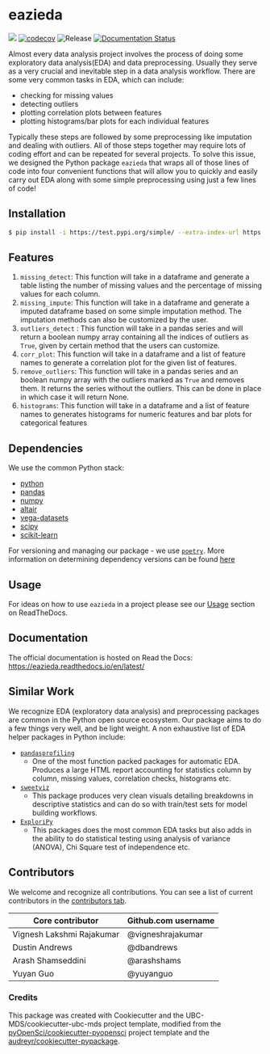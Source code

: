 # eazieda 

![](https://github.com/UBC-MDS/eazieda/workflows/build/badge.svg) [![codecov](https://codecov.io/gh/UBC-MDS/eazieda/branch/master/graph/badge.svg)](https://codecov.io/gh/UBC-MDS/eazieda) ![Release](https://img.shields.io/github/v/release/UBC-MDS/eazieda) [![Documentation Status](https://readthedocs.org/projects/eazieda/badge/?version=latest)](https://eazieda.readthedocs.io/en/latest/?badge=latest)

Almost every data analysis project involves the process of doing some exploratory data analysis(EDA) and data preprocessing. Usually they serve as a very crucial and inevitable step in a data analysis workflow. There are some very common tasks in EDA, which can include:

- checking for missing values
- detecting outliers 
- plotting correlation plots between features
- plotting histograms/bar plots for each individual features 

Typically these steps are followed by some preprocessing like imputation and dealing with outliers. All of those steps together may require lots of coding effort and can be repeated for several projects. To solve this issue, we designed the Python package `eazieda` that wraps all of those lines of code into four convenient functions that will allow you to quickly and easily carry out EDA along with some simple preprocessing using just a few lines of code!

## Installation

```bash
$ pip install -i https://test.pypi.org/simple/ --extra-index-url https://pypi.org/simple eazieda
```

## Features

1.  `missing_detect`: This function will take in a dataframe and generate a table listing the number of missing values and the percentage of missing values for each column. 
2.  `missing_impute`: This function will take in a dataframe and generate a imputed dataframe based on some simple imputation method. The imputation methods can also be customized by the user.
3.  `outliers_detect` : This function will take in a pandas series and will return a boolean numpy array containing all the indices of outliers as `True`, given by certain method that the users can customize.
4.  `corr_plot`: This function will take in a dataframe and a list of feature names to generate a correlation plot for the given list of features.
5.  `remove_outliers`: This function will take in a pandas series and an boolean numpy array with the outliers marked as `True` and removes them. It returns the series without the outliers. This can be done in place in which case it will return None.
6.  `histograms`: This function will take in a dataframe and a list of feature names to generates histograms for numeric features and bar plots for categorical features

## Dependencies

We use the common Python stack:

-   [python](https://www.python.org/)
-   [pandas](https://pandas.pydata.org/)
-   [numpy](https://numpy.org/)
-   [altair](https://altair-viz.github.io/)
-   [vega-datasets](https://github.com/vega/vega-datasets)
-   [scipy](https://www.scipy.org/)
-   [scikit-learn](https://scikit-learn.org/stable/)

For versioning and managing our package - we use [`poetry`](https://python-poetry.org/). More information on determining dependency versions can be found [here](https://python-poetry.org/docs/basic-usage/#installing-dependencies)

## Usage

For ideas on how to use `eazieda` in a project please see our [Usage](https://eazieda.readthedocs.io/en/latest/usage.html) section on ReadTheDocs.

## Documentation

The official documentation is hosted on Read the Docs: https://eazieda.readthedocs.io/en/latest/

## Similar Work

We recognize EDA (exploratory data analysis) and preprocessing packages are common in the Python open source ecosystem. Our package aims to do a few things very well, and be light weight. A non exhaustive list of EDA helper packages in Python include:

- [`pandasprofiling`](https://github.com/pandas-profiling/pandas-profiling)
    - One of the most function packed packages for automatic EDA. Produces a large HTML report accounting for statistics column by column, missing values, correlation checks, histograms etc. 
- [`sweetviz`](https://github.com/fbdesignpro/sweetviz)
    - This package produces very clean visuals detailing breakdowns in descriptive statistics and can do so with train/test sets for model building workflows.
- [`ExploriPy`](https://github.com/exploripy/exploripy)
    - This packages does the most common EDA tasks but also adds in the ability to do statistical testing using analysis of variance (ANOVA), Chi Square test of independence etc.

## Contributors

We welcome and recognize all contributions. You can see a list of current contributors in the [contributors tab](https://github.com/UBC-MDS/eazieda/graphs/contributors).

|  	 Core contributor| Github.com username| 
|---------|---|
|  Vignesh Lakshmi Rajakumar |  @vigneshrajakumar| 
|   Dustin Andrews|  @dbandrews| 
|  Arash Shamseddini | @arashshams| 
|  Yuyan Guo | @yuyanguo| 

### Credits

This package was created with Cookiecutter and the UBC-MDS/cookiecutter-ubc-mds project template, modified from the [pyOpenSci/cookiecutter-pyopensci](https://github.com/pyOpenSci/cookiecutter-pyopensci) project template and the [audreyr/cookiecutter-pypackage](https://github.com/audreyr/cookiecutter-pypackage).
